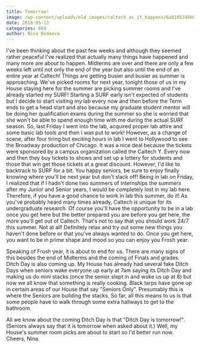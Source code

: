 ```yaml
---
title: Tomorrow!
image: /wp-content/uploads/old_images/caltech_as_it_happens/6a0105349b8251970b0133ed8804bd970b.jpg
date: 2010-05-13
categories: 668
author: Nina Budaeva
---
```



I've been thinking about the past few weeks and although they seemed rather peaceful I've realized that actually many things have happened and many more are about to happen. Midterms are over and there are only a few weeks left until not only the end of the year but also until the end of an entire year at Caltech! Things are getting busier and busier as summer is approaching. We've picked rooms for next year, tonight those of us in my House staying here for the summer are picking summer rooms and I've already started my SURF! Starting a SURF early isn't expected of students but I decide to start visiting my lab every now and then before the Term ends to get a head start and also because my graduate student mentor will be doing her qualification exams during the summer so she is worried that she won't be able to spend enough time with me during the actual SURF season. So, last Friday I went into the lab, acquired proper lab attire and some basic lab tools and then I was put to work! However, as a change of scene, after four tiring but exciting hours in lab I went to Hollywood to see the Broadway production of Chicago. It was a nice deal because the tickets were sponsored by a campus organization called the Caltech Y. Every now and then they buy tickets to shows and set up a lottery for students and those that win get those tickets at a great discount. 
However, I'd like to backtrack to SURF for a bit. You happy seniors, be sure to enjoy finally knowing where you'll be next year but don't slack off! Being in lab on Friday, I realized that if I hadn't done two summers of internships the summers after my Junior and Senior years, I would be completely lost in my lab here. Therefore, if you have a good chance to work in lab this summer, do it! As you've probably heard many times already, Caltech is unique for its undergraduate research. Of course you'll have the opportunity to be in a lab once you get here but the better prepared you are before you get here, the more you'll get out of Caltech. That's not to say that you should work 24/7 this summer. Not at all! Definitely relax and try out some new things you haven't done before or that you've always wanted to do. Once you get here, you want to be in prime shape and mood so you can enjoy you Frosh year.

Speaking of Frosh year, it is about to end for us. There are many signs of this besides the end of Midterms and the coming of Finals and grades. Ditch Day is also coming up. My House has already had several fake Ditch Days when seniors wake everyone up early at 7am saying its Ditch Day and making us do mini stacks (once the senior slept in and woke us up at 8) but now we all know that something is really cooking. Black tarps have gone up in certain areas of our House that say "Seniors Only". Presumably this is where the Seniors are building the stacks. So far, all this means to us is that some people have to walk through some extra hallways to get to the bathroom. 

All we know about the coming Ditch Day is that "Ditch Day is tomorrow!". (Seniors always say that it is tomorrow when asked about it.)
Well, my House's summer room picks are about to start so I'd better run now. 
Cheers,
Nina.

 

 

